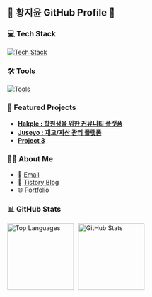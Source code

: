 

## 🌟 황지윤 GitHub Profile 🌟



### 💻 Tech Stack

<a href="https://skillicons.dev">
  <img src="https://skillicons.dev/icons?i=java,spring,mysql,hibernate" alt="Tech Stack">
</a>

### 🛠 Tools

<a href="https://skillicons.dev">
  <img src="https://skillicons.dev/icons?i=docker,aws,idea,gradle,vscode,git,notion" alt="Tools">
</a>

### 📂 Featured Projects

- [**Hakple : 학원생을 위한 커뮤니티 플랫폼**](https://github.com/golden-dobakhe/Hakple.git) 
- [**Juseyo : 재고/자산 관리 플랫폼**](https://github.com/treejh/JUSEYO.git)
- [**Project 3**](https://github.com/jiyuuuuun/project3)  

### 🧑‍💻 About Me

- 📧 [Email](mailto:hwangjy001@naver.com)  
- 📝 [Tistory Blog](https://jjiyuuuuun.tistory.com)  
- 🌐 [Portfolio](https://www.junocts.site)

### 📊 GitHub Stats

<div style="display: flex; align-items: center; gap: 10px;">
  <!-- Top Languages -->
  <img src="https://github-readme-stats.vercel.app/api/top-langs/?username=jiyuuuuun&layout=compact&bg_color=ffffff&title_color=333333&text_color=666666&icon_color=999999" alt="Top Languages" height="150">
  
  <!-- Contribution Stats -->
  <img src="https://github-readme-stats.vercel.app/api?username=jiyuuuuun&hide=contribs,prs&show_icons=true&theme=graywhite" alt="GitHub Stats" height="150">
</div>
